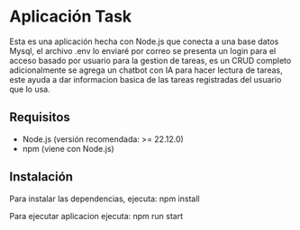 # Aplicación Task
Esta es una aplicación hecha con Node.js que conecta a una base datos Mysql, el archivo .env lo enviaré por correo
se presenta un login para el acceso basado por usuario para la gestion de tareas, es un CRUD completo adicionalmente se agrega un chatbot con IA para hacer lectura de tareas, este ayuda a dar informacion basica de las tareas registradas del usuario que lo usa.
## Requisitos

- Node.js (versión recomendada: >= 22.12.0)
- npm (viene con Node.js)

## Instalación

Para instalar las dependencias, ejecuta:
npm install

Para ejecutar aplicacion ejecuta:
npm run start

